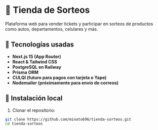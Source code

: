 # 🛒 Tienda de Sorteos

Plataforma web para vender tickets y participar en sorteos de productos como autos, departamentos, celulares y más.

## 🚀 Tecnologías usadas

- **Next.js 15 (App Router)**
- **React & Tailwind CSS**
- **PostgreSQL en Railway**
- **Prisma ORM**
- **CULQI (futuro para pagos con tarjeta o Yape)**
- **Nodemailer (próximamente para envío de correos)**

## 🔧 Instalación local

1. Clonar el repositorio:

```bash
git clone https://github.com/minato696/tienda-sorteos.git
cd tienda-sorteos
